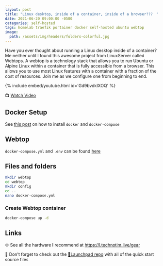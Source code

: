 ```yaml
---
layout: post
title: "Linux desktop, inside of a container, inside of a browser???  Yes. A Webtop."
date: 2021-06-20 09:00:00 -0500
categories: self-hosted
tags: homelab traefik portainer docker self-hosted ubuntu webtop
image:
  path: /assets/img/headers/folders-colorful.jpg
---
```


Have you ever thought about running a Linux desktop inside of a container?  Me neither until I found this awesome project from LinuxServer called Webtops.  A webtop is a technology stack that allows you to run Ubuntu or Alpine Linux within a container that is fully accessible from a browser.  This allows you to use most Linux features with a container with a fraction of the cost of resources.  Join me as we configure one from beginning to end.

{% include embed/youtube.html id='Gd9bvdkIXOQ' %}

📺 [Watch Video](https://www.youtube.com/watch?v=Gd9bvdkIXOQ)

## Docker Setup

See [this post](/posts/docker-compose-install/) on how to install `docker` and `docker-compose`

## Webtop

`docker-compose.yml` and `.env` can be found [here](https://github.com/techno-tim/launchpad/tree/master/docker/webtop)

## Files and folders

```bash
mkdir webtop
cd webtop
mkdir config
cd ..
nano docker-compose.yml
```

### Create Webtop container

```bash
docker-compose up -d
```

## Links

⚙️ See all the hardware I recommend at <https://l.technotim.live/gear>

🚀 Don't forget to check out the [🚀Launchpad repo](https://l.technotim.live/quick-start) with all of the quick start source files

